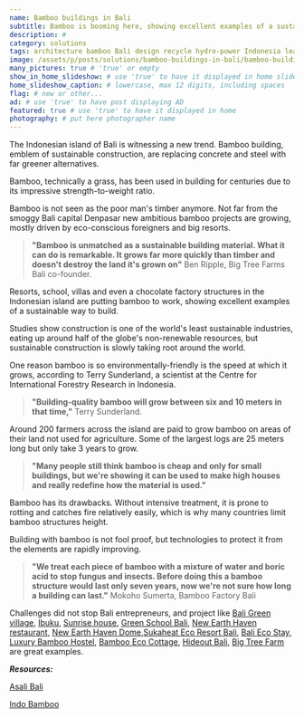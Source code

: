 ```yaml
---
name: Bamboo buildings in Bali
subtitle: Bamboo is booming here, showing excellent examples of a sustainable way to build.
description: #
category: solutions
tags: architecture bamboo Bali design recycle hydro-power Indonesia learning permaculture sustainable-construction  
image: /assets/p/posts/solutions/bamboo-buildings-in-bali/bamboo-buildings-in-bali.jpg #for OG and twitter cards
many_pictures: true # 'true' or empty
show_in_home_slideshow: # use 'true' to have it displayed in home slideshow
home_slideshow_caption: # lowercase, max 12 digits, including spaces
flag: # new or other...
ad: # use 'true' to have post displaying AD
featured: true # use 'true' to have it displayed in home
photography: # put here photographer name
---
```

The Indonesian island of Bali is witnessing a new trend. Bamboo building, emblem of sustainable construction, are replacing concrete and steel with far greener alternatives.

Bamboo, technically a grass, has been used in building for centuries due to its impressive strength-to-weight ratio.

Bamboo is not seen as the poor man's timber anymore. Not far from the smoggy Bali capital Denpasar new ambitious bamboo projects are growing, mostly driven by eco-conscious foreigners and big resorts.

>**"Bamboo is unmatched as a sustainable building material. What it can do is remarkable. It grows far more quickly than timber and doesn't destroy the land it's grown on"** Ben Ripple, Big Tree Farms Bali co-founder.

Resorts, school, villas and even a chocolate factory structures in the Indonesian island are putting bamboo to work, showing excellent examples of a sustainable way to build.

Studies show construction is one of the world's least sustainable industries, eating up around half of the globe's non-renewable resources, but sustainable construction is slowly taking root around the world.

One reason bamboo is so environmentally-friendly is the speed at which it grows, according to Terry Sunderland, a scientist at the Centre for International Forestry Research in Indonesia.

>**"Building-quality bamboo will grow between six and 10 meters in that time,"** Terry Sunderland.

Around 200 farmers across the island are paid to grow bamboo on areas of their land not used for agriculture. Some of the largest logs are 25 meters long but only take 3 years to grow.

>**"Many people still think bamboo is cheap and only for small buildings, but we're showing it can be used to make high houses and really redefine how the material is used."**

Bamboo has its drawbacks. Without intensive treatment, it is prone to rotting and catches fire relatively easily, which is why many countries limit bamboo structures height.

Building with bamboo is not fool proof, but technologies to protect it from the elements are rapidly improving.

>**"We treat each piece of bamboo with a mixture of water and boric acid to stop fungus and insects. Before doing this a bamboo structure would last only seven years, now we're not sure how long a building can last."** Mokoho Sumerta, Bamboo Factory Bali


Challenges did not stop Bali entrepreneurs, and project like [Bali Green village](http://greenvillagebali.com/), [Ibuku](http://ibuku.com/), [Sunrise house](https://www.airbnb.co.uk/rooms/798483), [Green School Bali](https://www.greenschool.org/), [New Earth Haven restaurant](https://newearthhaven.com/), [New Earth Haven Dome](https://newearthhaven.com/crystal-dome-amethyst/),[Sukaheat Eco Resort Bali](https://architizer.com/projects/small-bamboo-hall-sukaheat-bali/), [Bali Eco Stay](https://www.baliecostay.com/), [Luxury Bamboo Hostel](https://goo.gl/maps/ooVYYDZLZER2), [Bamboo Eco Cottage](https://goo.gl/maps/Q2Etagk5ZfT2), [Hideout Bali](https://goo.gl/maps/GeuV1tMTTRJ2), [Big Tree Farm](https://bigtreefarms.com/blogs/news/tour-our-bamboo-factory) are great examples.

**_Resources:_**

[Asali Bali](http://www.bamboobali.asia/)

[Indo Bamboo](http://indobamboo.com/bamboo/)
